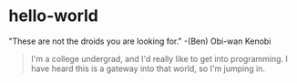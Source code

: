# hello-world
"These are not the droids you are looking for." -(Ben) Obi-wan Kenobi
>I'm a college undergrad, and I'd really like to get into programming. I have heard this is a gateway into that world, so I'm jumping in.

